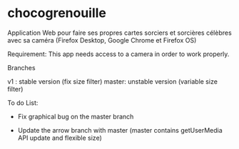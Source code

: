 # chocogrenouille
Application Web pour faire ses propres cartes sorciers et sorcières célèbres avec sa caméra (Firefox Desktop, Google Chrome et Firefox OS)

Requirement:
This app needs access to a camera in order to work properly.

Branches

v1 : stable version (fix size filter)
master: unstable version (variable size filter)

To do List:

- Fix graphical bug on the master branch

- Update the arrow branch with master (master contains getUserMedia API update and flexible size)
